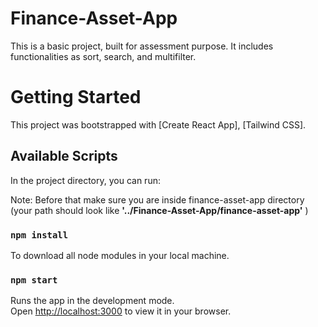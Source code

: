 # Finance-Asset-App

This is a basic project, built for assessment purpose. It includes functionalities as sort, search, and multifilter.

# Getting Started 

This project was bootstrapped with [Create React App], [Tailwind CSS].

## Available Scripts

In the project directory, you can run:

Note: Before that make sure you are inside finance-asset-app directory (your path should look like **'../Finance-Asset-App/finance-asset-app'** )

### `npm install`

To download all node modules in your local machine.

### `npm start`

Runs the app in the development mode.\
Open [http://localhost:3000](http://localhost:3000) to view it in your browser.
